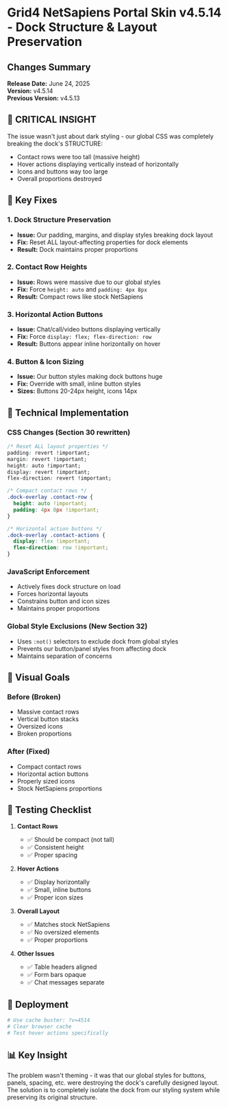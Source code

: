 # Grid4 NetSapiens Portal Skin v4.5.14 - Dock Structure & Layout Preservation

## Changes Summary
**Release Date:** June 24, 2025  
**Version:** v4.5.14  
**Previous Version:** v4.5.13  

## 🎯 CRITICAL INSIGHT

The issue wasn't just about dark styling - our global CSS was completely breaking the dock's STRUCTURE:
- Contact rows were too tall (massive height)
- Hover actions displaying vertically instead of horizontally
- Icons and buttons way too large
- Overall proportions destroyed

## 🔧 Key Fixes

### 1. **Dock Structure Preservation**
- **Issue:** Our padding, margins, and display styles breaking dock layout
- **Fix:** Reset ALL layout-affecting properties for dock elements
- **Result:** Dock maintains proper proportions

### 2. **Contact Row Heights**
- **Issue:** Rows were massive due to our global styles
- **Fix:** Force `height: auto` and `padding: 4px 8px`
- **Result:** Compact rows like stock NetSapiens

### 3. **Horizontal Action Buttons**
- **Issue:** Chat/call/video buttons displaying vertically
- **Fix:** Force `display: flex; flex-direction: row`
- **Result:** Buttons appear inline horizontally on hover

### 4. **Button & Icon Sizing**
- **Issue:** Our button styles making dock buttons huge
- **Fix:** Override with small, inline button styles
- **Sizes:** Buttons 20-24px height, icons 14px

## 📝 Technical Implementation

### CSS Changes (Section 30 rewritten)
```css
/* Reset ALL layout properties */
padding: revert !important;
margin: revert !important;
height: auto !important;
display: revert !important;
flex-direction: revert !important;

/* Compact contact rows */
.dock-overlay .contact-row {
  height: auto !important;
  padding: 4px 8px !important;
}

/* Horizontal action buttons */
.dock-overlay .contact-actions {
  display: flex !important;
  flex-direction: row !important;
}
```

### JavaScript Enforcement
- Actively fixes dock structure on load
- Forces horizontal layouts
- Constrains button and icon sizes
- Maintains proper proportions

### Global Style Exclusions (New Section 32)
- Uses `:not()` selectors to exclude dock from global styles
- Prevents our button/panel styles from affecting dock
- Maintains separation of concerns

## 🎨 Visual Goals

### Before (Broken)
- Massive contact rows
- Vertical button stacks
- Oversized icons
- Broken proportions

### After (Fixed)
- Compact contact rows
- Horizontal action buttons
- Properly sized icons
- Stock NetSapiens proportions

## 🧪 Testing Checklist

1. **Contact Rows**
   - ✅ Should be compact (not tall)
   - ✅ Consistent height
   - ✅ Proper spacing

2. **Hover Actions**
   - ✅ Display horizontally
   - ✅ Small, inline buttons
   - ✅ Proper icon sizes

3. **Overall Layout**
   - ✅ Matches stock NetSapiens
   - ✅ No oversized elements
   - ✅ Proper proportions

4. **Other Issues**
   - ✅ Table headers aligned
   - ✅ Form bars opaque
   - ✅ Chat messages separate

## 🚀 Deployment

```bash
# Use cache buster: ?v=4514
# Clear browser cache
# Test hover actions specifically
```

## 📊 Key Insight

The problem wasn't theming - it was that our global styles for buttons, panels, spacing, etc. were destroying the dock's carefully designed layout. The solution is to completely isolate the dock from our styling system while preserving its original structure.